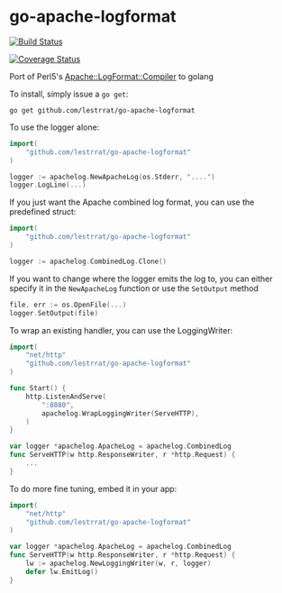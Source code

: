 go-apache-logformat
===================

[![Build Status](https://travis-ci.org/lestrrat/go-apache-logformat.png?branch=master)](https://travis-ci.org/lestrrat/go-apache-logformat)

[![Coverage Status](https://coveralls.io/repos/lestrrat/go-apache-logformat/badge.png?branch=topic%2Fgoveralls)](https://coveralls.io/r/lestrrat/go-apache-logformat?branch=topic%2Fgoveralls)

Port of Perl5's [Apache::LogFormat::Compiler](https://metacpan.org/release/Apache-LogFormat-Compiler) to golang

To install, simply issue a `go get`:

```
go get github.com/lestrrat/go-apache-logformat
```

To use the logger alone:

```go
import(
    "github.com/lestrrat/go-apache-logformat"
)

logger := apachelog.NewApacheLog(os.Stderr, "....")
logger.LogLine(...)
```

If you just want the Apache combined log format, you can use
the predefined struct:

```go
import(
    "github.com/lestrrat/go-apache-logformat"
)

logger := apachelog.CombinedLog.Clone()
```

If you want to change where the logger emits the log to,
you can either specify it in the `NewApacheLog` function or
use the `SetOutput` method

```go
file, err := os.OpenFile(...)
logger.SetOutput(file)
```

To wrap an existing handler, you can use the LoggingWriter:

```go
import(
    "net/http"
    "github.com/lestrrat/go-apache-logformat"
)

func Start() {
    http.ListenAndServe(
        ":8080",
        apachelog.WrapLoggingWriter(ServeHTTP),
    )
}

var logger *apachelog.ApacheLog = apachelog.CombinedLog
func ServeHTTP(w http.ResponseWriter, r *http.Request) {
    ...
}

```

To do more fine tuning, embed it in your app:

```go
import(
    "net/http"
    "github.com/lestrrat/go-apache-logformat"
)

var logger *apachelog.ApacheLog = apachelog.CombinedLog
func ServeHTTP(w http.ResponseWriter, r *http.Request) {
    lw := apachelog.NewLoggingWriter(w, r, logger)
    defer lw.EmitLog()
}
```
